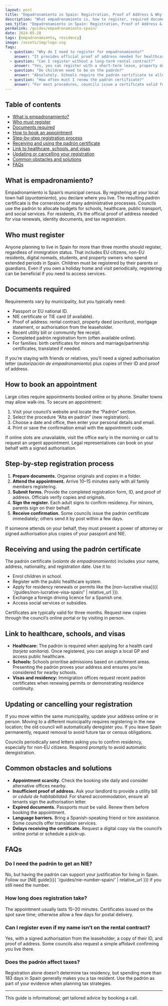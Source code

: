 ```yaml
---
layout: post
title: "Empadronamiento in Spain: Registration, Proof of Address & Why It Matters"
description: "What empadronamiento is, how to register, required documents, booking appointments, and how it links to healthcare, schools, and visas."
seo_title: "Empadronamiento in Spain: Registration, Proof of Address & Why It Matters"
permalink: /guides/empadronamiento-spain/
date: 2024-05-28
tags: [empadronamiento, residency]
image: /assets/img/logo.svg
faqs:
  - question: "Why do I need to register for empadronamiento?"
    answer: "It provides official proof of address needed for healthcare, schooling, visa renewals, driving licence exchange, and many administrative procedures."
  - question: "Can I register without a long-term rental contract?"
    answer: "Yes, you can register with a short-term lease, property deed, or an authorisation letter from the leaseholder accompanied by their ID and utility bill."
  - question: "Do children need to be on the padrón?"
    answer: "Absolutely. Schools require the padrón certificate to allocate places, and it supports healthcare registration for minors."
  - question: "How often must I renew the padrón certificate?"
    answer: "For most procedures, councils issue a certificate valid for three months. Some consulates request a certificate issued within 30 days."
---
```


## Table of contents
- [What is empadronamiento?](#what-is-empadronamiento)
- [Who must register](#who-must-register)
- [Documents required](#documents-required)
- [How to book an appointment](#how-to-book-an-appointment)
- [Step-by-step registration process](#step-by-step-registration-process)
- [Receiving and using the padrón certificate](#receiving-and-using-the-padrón-certificate)
- [Link to healthcare, schools, and visas](#link-to-healthcare-schools-and-visas)
- [Updating or cancelling your registration](#updating-or-cancelling-your-registration)
- [Common obstacles and solutions](#common-obstacles-and-solutions)
- [FAQs](#faqs)

## What is empadronamiento?

Empadronamiento is Spain’s municipal census. By registering at your local town hall (*ayuntamiento*), you declare where you live. The resulting padrón certificate is the cornerstone of many administrative processes. Councils use the padrón to allocate budgets for schools, healthcare, public transport, and social services. For residents, it’s the official proof of address needed for visa renewals, identity documents, and tax registration.

## Who must register

Anyone planning to live in Spain for more than three months should register, regardless of immigration status. That includes EU citizens, non-EU residents, digital nomads, students, and property owners who spend extended periods in Spain. Children must be registered by their parents or guardians. Even if you own a holiday home and visit periodically, registering can be beneficial if you need to access services.

## Documents required

Requirements vary by municipality, but you typically need:

- Passport or EU national ID.
- NIE certificate or TIE card (if available).
- Proof of address: rental contract, property deed (*escritura*), mortgage statement, or authorisation from the leaseholder.
- Recent utility bill or community fee receipt.
- Completed padrón registration form (often available online).
- For families: birth certificates for minors and marriage/partnership certificates, translated if needed.

If you’re staying with friends or relatives, you’ll need a signed authorisation letter (*autorización de empadronamiento*) plus copies of their ID and proof of address.

## How to book an appointment

Large cities require appointments booked online or by phone. Smaller towns may allow walk-ins. To secure an appointment:

1. Visit your council’s website and locate the “Padrón” section.
2. Select the procedure “Alta en padrón” (new registration).
3. Choose a date and office, then enter your personal details and email.
4. Print or save the confirmation email with the appointment code.

If online slots are unavailable, visit the office early in the morning or call to request an urgent appointment. Legal representatives can book on your behalf with a signed authorisation.

## Step-by-step registration process

1. **Prepare documents.** Organise originals and copies in a folder.
2. **Attend the appointment.** Arrive 10–15 minutes early with all family members registering.
3. **Submit forms.** Provide the completed registration form, ID, and proof of address. Officials verify copies and originals.
4. **Sign the register.** Each adult signs to confirm residency. For minors, parents sign on their behalf.
5. **Receive confirmation.** Some councils issue the padrón certificate immediately; others send it by post within a few days.

If someone attends on your behalf, they must present a power of attorney or signed authorisation plus copies of your passport and NIE.

## Receiving and using the padrón certificate

The padrón certificate (*volante de empadronamiento*) includes your name, address, nationality, and registration date. Use it to:

- Enrol children in school.
- Register with the public healthcare system.
- Apply for residency renewals or permits like the [non-lucrative visa]({{ '/guides/non-lucrative-visa-spain/' | relative_url }}).
- Exchange a foreign driving licence for a Spanish one.
- Access social services or subsidies.

Certificates are typically valid for three months. Request new copies through the council’s online portal or by visiting in person.

## Link to healthcare, schools, and visas

- **Healthcare:** The padrón is required when applying for a health card (*tarjeta sanitaria*). Once registered, you can assign a local GP and access public healthcare.
- **Schools:** Schools prioritise admissions based on catchment areas. Presenting the padrón proves your address and ensures you’re considered for nearby schools.
- **Visas and residency:** Immigration offices request recent padrón certificates when renewing permits or demonstrating residence continuity.

## Updating or cancelling your registration

If you move within the same municipality, update your address online or in person. Moving to a different municipality requires registering in the new location; the old council will automatically deregister you. If you leave Spain permanently, request removal to avoid future tax or census obligations.

Councils periodically send letters asking you to confirm residency, especially for non-EU citizens. Respond promptly to avoid automatic deregistration.

## Common obstacles and solutions

- **Appointment scarcity.** Check the booking site daily and consider alternative offices nearby.
- **Insufficient proof of address.** Ask your landlord to provide a utility bill or *cédula de habitabilidad*. For shared accommodation, ensure all tenants sign the authorisation letter.
- **Expired documents.** Passports must be valid. Renew them before booking the appointment.
- **Language barriers.** Bring a Spanish-speaking friend or hire assistance. Some councils offer translation services.
- **Delays receiving the certificate.** Request a digital copy via the council’s online portal or schedule a pick-up.

## FAQs

### Do I need the padrón to get an NIE?

No, but having the padrón can support your justification for living in Spain. Follow our [NIE guide]({{ '/guides/nie-number-spain/' | relative_url }}) if you still need the number.

### How long does registration take?

The appointment usually lasts 15–20 minutes. Certificates issued on the spot save time; otherwise allow a few days for postal delivery.

### Can I register even if my name isn’t on the rental contract?

Yes, with a signed authorisation from the leaseholder, a copy of their ID, and proof of address. Some councils also request a simple affidavit confirming you live there.

### Does the padrón affect taxes?

Registration alone doesn’t determine tax residency, but spending more than 183 days in Spain generally makes you a tax resident. Use the padrón as part of your evidence when planning tax strategies.

---

This guide is informational; get tailored advice by booking a call.
